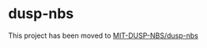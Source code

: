 # dusp-nbs
This project has been moved to [MIT-DUSP-NBS/dusp-nbs](https://github.com/MIT-DUSP-NBS/dusp-nbs)
